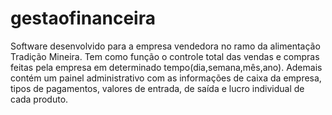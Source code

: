 # gestaofinanceira
Software desenvolvido para a empresa vendedora no ramo da alimentação Tradição Mineira. Tem como função o controle total das vendas e compras feitas pela empresa em determinado tempo(dia,semana,mês,ano). Ademais contém um painel administrativo com as informações de caixa da empresa, tipos de pagamentos, valores de entrada, de saída e lucro individual de cada produto.
